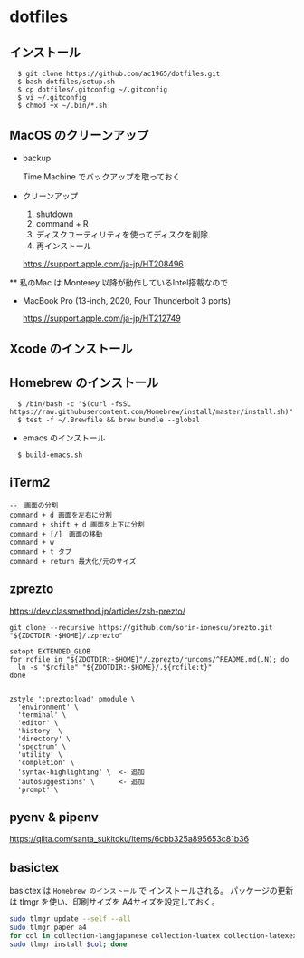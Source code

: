 # dotfiles

## インストール

```
  $ git clone https://github.com/ac1965/dotfiles.git
  $ bash dotfiles/setup.sh
  $ cp dotfiles/.gitconfig ~/.gitconfig
  $ vi ~/.gitconfig
  $ chmod +x ~/.bin/*.sh
```


## MacOS のクリーンアップ

* backup

  Time Machine でバックアップを取っておく

* クリーンアップ

  1. shutdown
  1. command + R
  1. ディスクユーティリティを使ってディスクを削除
  1. 再インストール

   https://support.apple.com/ja-jp/HT208496

** 私のMac は Monterey 以降が動作しているIntel搭載なので

- MacBook Pro (13-inch, 2020, Four Thunderbolt 3 ports)

   https://support.apple.com/ja-jp/HT212749

## Xcode のインストール

## Homebrew のインストール

```
  $ /bin/bash -c "$(curl -fsSL https://raw.githubusercontent.com/Homebrew/install/master/install.sh)"
  $ test -f ~/.Brewfile && brew bundle --global
```

* emacs のインストール

```
  $ build-emacs.sh
```


## iTerm2

```
--　画面の分割
command + d 画面を左右に分割
command + shift + d 画面を上下に分割
command + [/]　画面の移動
command + w
command + t タブ
command + return 最大化/元のサイズ
```

## zprezto

https://dev.classmethod.jp/articles/zsh-prezto/

```
git clone --recursive https://github.com/sorin-ionescu/prezto.git "${ZDOTDIR:-$HOME}/.zprezto"
```

```
setopt EXTENDED_GLOB
for rcfile in "${ZDOTDIR:-$HOME}"/.zprezto/runcoms/^README.md(.N); do
  ln -s "$rcfile" "${ZDOTDIR:-$HOME}/.${rcfile:t}"
done


zstyle ':prezto:load' pmodule \
  'environment' \
  'terminal' \
  'editor' \
  'history' \
  'directory' \
  'spectrum' \
  'utility' \
  'completion' \
  'syntax-highlighting' \  <- 追加
  'autosuggestions' \      <- 追加
  'prompt' \
```

## pyenv & pipenv

https://qiita.com/santa_sukitoku/items/6cbb325a895653c81b36

## basictex

basictex は `Homebrew のインストール` で インストールされる。
パッケージの更新は tlmgr を使い、印刷サイズを A4サイズを設定しておく。

``` bash
sudo tlmgr update --self --all
sudo tlmgr paper a4
for col in collection-langjapanese collection-luatex collection-latexextra; do
sudo tlmgr install $col; done
```
